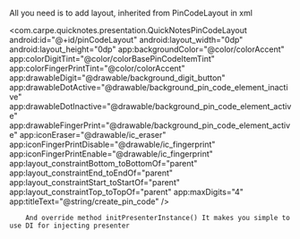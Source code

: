 All you need is to add layout, inherited from PinCodeLayout in xml

 <com.carpe.quicknotes.presentation.QuickNotesPinCodeLayout
        android:id="@+id/pinCodeLayout"
        android:layout_width="0dp"
        android:layout_height="0dp"
        app:backgroundColor="@color/colorAccent"
        app:colorDigitTint="@color/colorBasePinCodeItemTint"
        app:colorFingerPrintTint="@color/colorAccent"
        app:drawableDigit="@drawable/background_digit_button"
        app:drawableDotActive="@drawable/background_pin_code_element_inactive"
        app:drawableDotInactive="@drawable/background_pin_code_element_active"
        app:drawableFingerPrint="@drawable/background_pin_code_element_active"
        app:iconEraser="@drawable/ic_eraser"
        app:iconFingerPrintDisable="@drawable/ic_fingerprint"
        app:iconFingerPrintEnable="@drawable/ic_fingerprint"
        app:layout_constraintBottom_toBottomOf="parent"
        app:layout_constraintEnd_toEndOf="parent"
        app:layout_constraintStart_toStartOf="parent"
        app:layout_constraintTop_toTopOf="parent"
        app:maxDigits="4"
        app:titleText="@string/create_pin_code" />
        
        
        And override method initPresenterInstance() It makes you simple to use DI for injecting presenter
        
        
